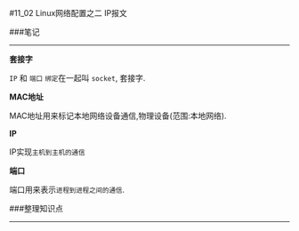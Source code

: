 #11_02 Linux网络配置之二 IP报文

###笔记

---

**套接字**

`IP` 和 `端口` `绑定`在一起叫 `socket`, 套接字.

**MAC地址**

MAC地址用来标记本地网络设备通信,物理设备(范围:本地网络).

**IP**

IP实现`主机到主机的通信`

**端口**

端口用来表示`进程到进程之间的通信`.

###整理知识点

---